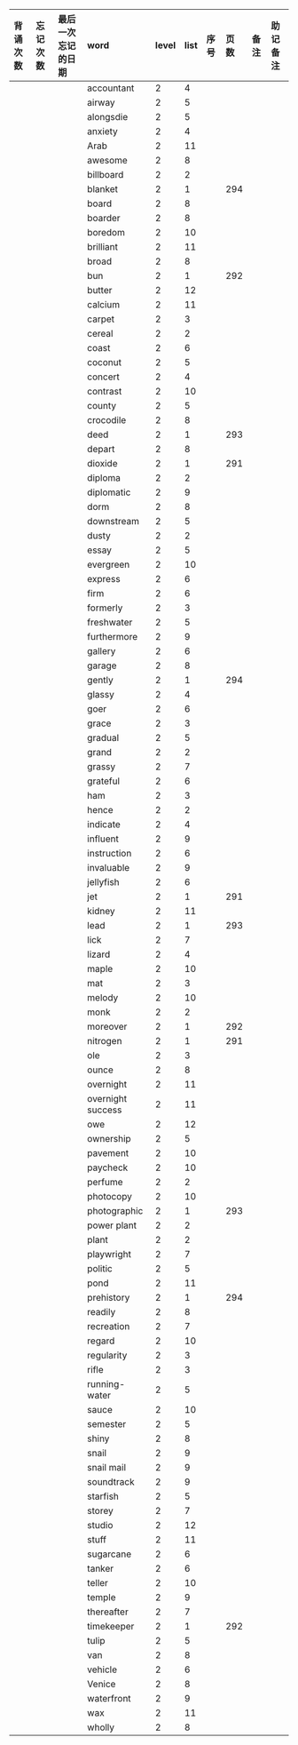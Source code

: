 |背诵次数|忘记次数|最后一次忘记的日期|word|level|list|序号|页数|备注|助记备注|
|:--|:--|:--|:--|:--|:--|:--|:--|:--|:--|
||||accountant|2|4|||||
||||airway|2|5|||||
||||alongsdie|2|5|||||
||||anxiety|2|4|||||
||||Arab|2|11|||||
||||awesome|2|8|||||
||||billboard|2|2|||||
||||blanket|2|1||294|||
||||board|2|8|||||
||||boarder |2|8|||||
||||boredom|2|10|||||
||||brilliant|2|11|||||
||||broad|2|8|||||
||||bun|2|1||292|||
||||butter|2|12|||||
||||calcium|2|11|||||
||||carpet|2|3|||||
||||cereal|2|2|||||
||||coast|2|6|||||
||||coconut|2|5|||||
||||concert|2|4|||||
||||contrast|2|10|||||
||||county|2|5|||||
||||crocodile|2|8|||||
||||deed|2|1||293|||
||||depart|2|8|||||
||||dioxide|2|1||291|||
||||diploma|2|2|||||
||||diplomatic|2|9|||||
||||dorm|2|8|||||
||||downstream|2|5|||||
||||dusty|2|2|||||
||||essay|2|5|||||
||||evergreen|2|10|||||
||||express|2|6|||||
||||firm|2|6|||||
||||formerly|2|3|||||
||||freshwater|2|5|||||
||||furthermore|2|9|||||
||||gallery|2|6|||||
||||garage|2|8|||||
||||gently|2|1||294|||
||||glassy|2|4|||||
||||goer|2|6|||||
||||grace|2|3|||||
||||gradual|2|5|||||
||||grand|2|2|||||
||||grassy|2|7|||||
||||grateful|2|6|||||
||||ham|2|3|||||
||||hence|2|2|||||
||||indicate|2|4|||||
||||influent|2|9|||||
||||instruction|2|6|||||
||||invaluable|2|9|||||
||||jellyfish|2|6|||||
||||jet|2|1||291|||
||||kidney|2|11|||||
||||lead|2|1||293|||
||||lick|2|7|||||
||||lizard|2|4|||||
||||maple|2|10|||||
||||mat|2|3|||||
||||melody|2|10|||||
||||monk|2|2|||||
||||moreover|2|1||292|||
||||nitrogen|2|1||291|||
||||ole|2|3|||||
||||ounce|2|8|||||
||||overnight|2|11|||||
||||overnight success|2|11|||||
||||owe|2|12|||||
||||ownership|2|5|||||
||||pavement|2|10|||||
||||paycheck|2|10|||||
||||perfume|2|2|||||
||||photocopy|2|10|||||
||||photographic|2|1||293|||
||||power plant|2|2|||||
||||plant|2|2|||||
||||playwright|2|7|||||
||||politic|2|5|||||
||||pond|2|11|||||
||||prehistory|2|1||294|||
||||readily|2|8|||||
||||recreation|2|7|||||
||||regard|2|10|||||
||||regularity|2|3|||||
||||rifle|2|3|||||
||||running-water|2|5|||||
||||sauce|2|10|||||
||||semester|2|5|||||
||||shiny|2|8|||||
||||snail|2|9|||||
||||snail mail|2|9|||||
||||soundtrack|2|9|||||
||||starfish|2|5|||||
||||storey|2|7|||||
||||studio|2|12|||||
||||stuff|2|11|||||
||||sugarcane|2|6|||||
||||tanker|2|6|||||
||||teller|2|10|||||
||||temple|2|9|||||
||||thereafter|2|7|||||
||||timekeeper|2|1||292|||
||||tulip|2|5|||||
||||van|2|8|||||
||||vehicle|2|6|||||
||||Venice|2|8|||||
||||waterfront|2|9|||||
||||wax|2|11|||||
||||wholly|2|8|||||
